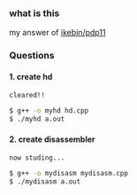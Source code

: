 ### what is this
my answer of [ikebin/pdp11](https://bitbucket.org/7shi/ikebin/wiki/pdp11)

### Questions
#### 1. create hd
`cleared!!`

```bash
$ g++ -o myhd hd.cpp
$ ./myhd a.out
```

#### 2. create disassembler
`now studing...`
```bash
$ g++ -o mydisasm mydisasm.cpp
$ ./mydisasm a.out
```
